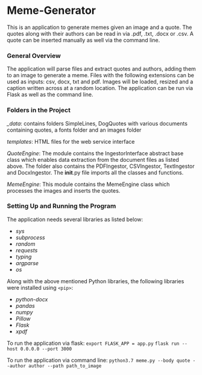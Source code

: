 # Meme-Generator

This is an application to generate memes given an image and a quote. The quotes along with their authors can be read in via .pdf, .txt, .docx or .csv. A quote can be inserted manually as well via the command line.

### General Overview

The application will parse files and extract quotes and authors, adding them to an image to generate a meme. Files with the following extensions can be used as inputs: csv, docx, txt and pdf. Images will be loaded, resized and a caption written across at a random location. The application can be run via Flask as well as the command line. 

### Folders in the Project

*_data*: contains folders SimpleLines, DogQuotes with various documents containing quotes, a fonts folder and an images folder

*templates*: HTML files for the web service interface

*QuoteEngine*: The module contains the IngestorInterface abstract base class which enables data extraction from the document files as listed above. The folder also contains the PDFIngestor, CSVIngestor, TextIngestor and DocxIngestor. The __init__.py file imports all the classes and functions. 

*MemeEngine*: This module contains the MemeEngine class which processes the images and inserts the quotes. 

### Setting Up and Running the Program

The application needs several libraries as listed below:

*  *sys*
*  *subprocess*
*  *random*
*  *requests*
*  *typing*
*  *argparse*
*  *os*

Along with the above mentioned Python libraries, the following libraries were installed using `<pip>`:
* *python-docx*
* *pandas*
* *numpy*
* *Pillow*
* *Flask*
* *xpdf*

To run the application via flask:
`export FLASK_APP = app.py`
`flask run --host 0.0.0.0 --port 3000`

To run the application via command line:
`python3.7 meme.py --body quote --author author --path path_to_image`

